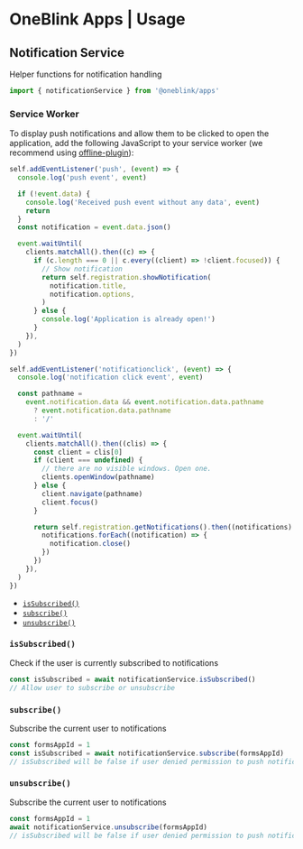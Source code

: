 # OneBlink Apps | Usage

## Notification Service

Helper functions for notification handling

```js
import { notificationService } from '@oneblink/apps'
```

### Service Worker

To display push notifications and allow them to be clicked to open the application, add the following JavaScript to your service worker (we recommend using [offline-plugin](https://www.npmjs.com/package/offline-plugin)):

```js
self.addEventListener('push', (event) => {
  console.log('push event', event)

  if (!event.data) {
    console.log('Received push event without any data', event)
    return
  }
  const notification = event.data.json()

  event.waitUntil(
    clients.matchAll().then((c) => {
      if (c.length === 0 || c.every((client) => !client.focused)) {
        // Show notification
        return self.registration.showNotification(
          notification.title,
          notification.options,
        )
      } else {
        console.log('Application is already open!')
      }
    }),
  )
})

self.addEventListener('notificationclick', (event) => {
  console.log('notification click event', event)

  const pathname =
    event.notification.data && event.notification.data.pathname
      ? event.notification.data.pathname
      : '/'

  event.waitUntil(
    clients.matchAll().then((clis) => {
      const client = clis[0]
      if (client === undefined) {
        // there are no visible windows. Open one.
        clients.openWindow(pathname)
      } else {
        client.navigate(pathname)
        client.focus()
      }

      return self.registration.getNotifications().then((notifications) => {
        notifications.forEach((notification) => {
          notification.close()
        })
      })
    }),
  )
})
```

- [`isSubscribed()`](#issubscribed)
- [`subscribe()`](#subscribe)
- [`unsubscribe()`](#unsubscribe)

### `isSubscribed()`

Check if the user is currently subscribed to notifications

```js
const isSubscribed = await notificationService.isSubscribed()
// Allow user to subscribe or unsubscribe
```

### `subscribe()`

Subscribe the current user to notifications

```js
const formsAppId = 1
const isSubscribed = await notificationService.subscribe(formsAppId)
// isSubscribed will be false if user denied permission to push notifications
```

### `unsubscribe()`

Subscribe the current user to notifications

```js
const formsAppId = 1
await notificationService.unsubscribe(formsAppId)
// isSubscribed will be false if user denied permission to push notifications
```
